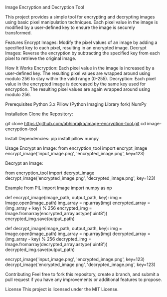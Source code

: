 Image Encryption and Decryption Tool

This project provides a simple tool for encrypting and decrypting images using basic pixel manipulation techniques. Each pixel value in the image is modified by a user-defined key to ensure the image is securely transformed.

Features
Encrypt Images: Modify the pixel values of an image by adding a specified key to each pixel, resulting in an encrypted image.
Decrypt Images: Reverse the encryption by subtracting the specified key from each pixel to retrieve the original image.

How It Works
Encryption: Each pixel value in the image is increased by a user-defined key. The resulting pixel values are wrapped around using modulo 256 to stay within the valid range (0-255).
Decryption: Each pixel value in the encrypted image is decreased by the same key used for encryption. The resulting pixel values are again wrapped around using modulo 256.

Prerequisites
Python 3.x
Pillow (Python Imaging Library fork)
NumPy

Installation
Clone the Repository:

git clone https://github.com/abhinrajka/image-encryption-tool.git
cd image-encryption-tool

Install Dependencies:
pip install pillow numpy

Usage
Encrypt an Image:
from encryption_tool import encrypt_image
encrypt_image('input_image.png', 'encrypted_image.png', key=123)

Decrypt an Image:

from encryption_tool import decrypt_image
decrypt_image('encrypted_image.png', 'decrypted_image.png', key=123)

Example
from PIL import Image
import numpy as np

def encrypt_image(image_path, output_path, key):
    img = Image.open(image_path)
    img_array = np.array(img)
    encrypted_array = (img_array + key) % 256
    encrypted_img = Image.fromarray(encrypted_array.astype('uint8'))
    encrypted_img.save(output_path)

def decrypt_image(image_path, output_path, key):
    img = Image.open(image_path)
    img_array = np.array(img)
    decrypted_array = (img_array - key) % 256
    decrypted_img = Image.fromarray(decrypted_array.astype('uint8'))
    decrypted_img.save(output_path)

encrypt_image('input_image.png', 'encrypted_image.png', key=123)
decrypt_image('encrypted_image.png', 'decrypted_image.png', key=123)

Contributing
Feel free to fork this repository, create a branch, and submit a pull request if you have any improvements or additional features to propose.

License
This project is licensed under the MIT License.


